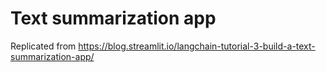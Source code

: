 # Text summarization app

Replicated from https://blog.streamlit.io/langchain-tutorial-3-build-a-text-summarization-app/
